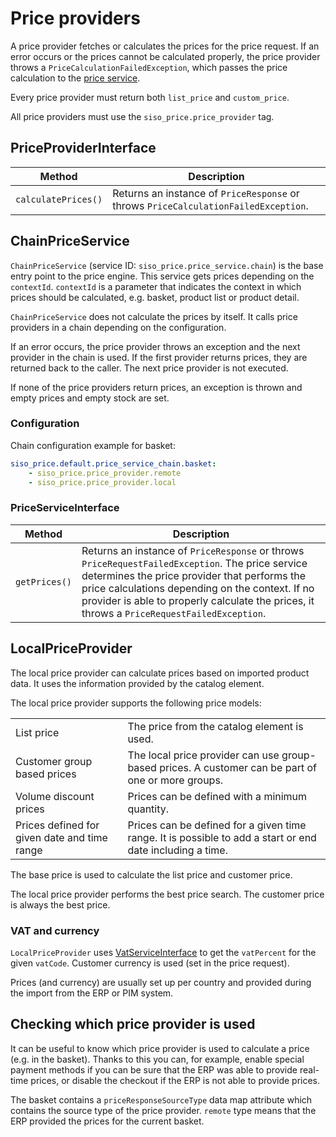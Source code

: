 # Price providers

A price provider fetches or calculates the prices for the price request. If an error occurs or the prices cannot be calculated properly,
the price provider throws a `PriceCalculationFailedException`, which passes the price calculation to the [price service](#chainpriceservice).

Every price provider must return both `list_price` and `custom_price`.

All price providers must use the `siso_price.price_provider` tag.

## PriceProviderInterface

|Method|Description|
|--- |--- |
|`calculatePrices()`|Returns an instance of `PriceResponse` or throws `PriceCalculationFailedException`.|

## ChainPriceService

`ChainPriceService` (service ID: `siso_price.price_service.chain`) is the base entry point to the price engine. This service gets prices depending on the `contextId`.
`contextId` is a parameter that indicates the context in which prices should be calculated, e.g. basket, product list or product detail.

`ChainPriceService` does not calculate the prices by itself. It calls price providers in a chain depending on the configuration.

If an error occurs, the price provider throws an exception and the next provider in the chain is used.
If the first provider returns prices, they are returned back to the caller. The next price provider is not executed.

If none of the price providers return prices, an exception is thrown and empty prices and empty stock are set.

### Configuration

Chain configuration example for basket:

``` yaml
siso_price.default.price_service_chain.basket:
    - siso_price.price_provider.remote
    - siso_price.price_provider.local 
```

### PriceServiceInterface

|Method|Description|
|--- |--- |
|`getPrices()`|Returns an instance of `PriceResponse` or throws `PriceRequestFailedException`. The price service determines the price provider that performs the price calculations depending on the context. If no provider is able to properly calculate the prices, it throws a `PriceRequestFailedException`.|

## LocalPriceProvider

The local price provider can calculate prices based on imported product data.
It uses the information provided by the catalog element.

The local price provider supports the following price models:

|||
| -------------------------------------------- | ------------------- |
| List price                                   | The price from the catalog element is used.  |
| Customer group based prices                  | The local price provider can use group-based prices. A customer can be part of one or more groups. |
| Volume discount prices                       | Prices can be defined with a minimum quantity.            |
| Prices defined for given date and time range | Prices can be defined for a given time range. It is possible to add a start or end date including a time.   |

The base price is used to calculate the list price and customer price.

The local price provider performs the best price search. The customer price is always the best price.

### VAT and currency

`LocalPriceProvider` uses [VatServiceInterface](localvatservice.md#vatserviceinterface) to get the `vatPercent` for the given `vatCode`.
Customer currency is used (set in the price request).

Prices (and currency) are usually set up per country and provided during the import from the ERP or PIM system.

## Checking which price provider is used

It can be useful to know which price provider is used to calculate a price (e.g. in the basket).
Thanks to this you can, for example, enable special payment methods if you can be sure that the ERP was able to provide real-time prices,
or disable the checkout if the ERP is not able to provide prices. 

The basket contains a `priceResponseSourceType` data map attribute which contains the source type of the price provider.
`remote` type means that the ERP provided the prices for the current basket. 
